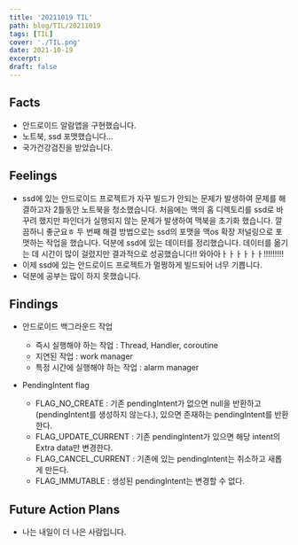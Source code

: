 ```yaml
---
title: '20211019 TIL'
path: blog/TIL/20211019
tags: [TIL]
cover: './TIL.png'
date: 2021-10-19
excerpt:
draft: false
---
```


## Facts

- 안드로이드 알람앱을 구현했습니다.
- 노트북, ssd 포맷했습니다...
- 국가건강검진을 받았습니다.

## Feelings

- ssd에 있는 안드로이드 프로젝트가 자꾸 빌드가 안되는 문제가 발생하여 문제를 해결하고자 2틀동안 노트북을 청소했습니다. 처음에는 맥의 홈 디렉토리를 ssd로 바꾸려 했지만 파인더가 실행되지 않는 문제가 발생하여 맥북을 초기화 했습니다. 깔끔하니 좋군요ㅎ 두 번째 해결 방법으로는 ssd의 포맷을 맥os 확장 저널링으로 포맷하는 작업을 했습니다. 덕분에 ssd에 있는 데이터를 정리했습니다. 데이터를 옮기는 데 시간이 많이 걸렸지만 결과적으로 성공했습니다!! 와아아ㅏㅏㅏㅏㅏㅏ!!!!!!!!!
- 이제 ssd에 있는 안드로이드 프로젝트가 멀쩡하게 빌드되어 너무 기쁩니다.
- 덕분에 공부는 많이 하지 못했습니다.

## Findings

- 안드로이드 백그라운드 작업

  - 즉시 실행해야 하는 작업 : Thread, Handler, coroutine
  - 지연된 작업 : work manager
  - 특정 시간에 실행해야 하는 작업 : alarm manager

- PendingIntent flag
  - FLAG_NO_CREATE : 기존 pendingIntent가 없으면 null을 반환하고(pendingIntent를 생성하지 않는다.), 있으면 존재하는 pendingIntent를 반환한다.
  - FLAG_UPDATE_CURRENT : 기존 pendingIntent가 있으면 해당 intent의 Extra data만 변경한다.
  - FLAG_CANCEL_CURRENT : 기존에 있는 pendingIntent는 취소하고 새롭게 만든다.
  - FLAG_IMMUTABLE : 생성된 pendingIntent는 변경할 수 없다.

## Future Action Plans

- 나는 내일이 더 나은 사람입니다.
